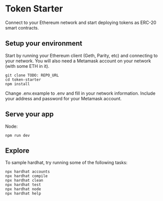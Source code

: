 # Token Starter
Connect to your Ethereum network and start deploying tokens as ERC-20 smart contracts.

## Setup your environment
Start by running your Ethereum client (Geth, Parity, etc) and connecting to your network. You will also need a Metamask account on your network (with some ETH in it).
```shell
git clone TODO: REPO_URL
cd token-starter
npm install
```
Change .env.example to .env and fill in your network information. Include your address and password for your Metamask account.

## Serve your app
Node:
```shell
npm run dev
```

## Explore
To sample hardhat, try running some of the following tasks:
```shell
npx hardhat accounts
npx hardhat compile
npx hardhat clean
npx hardhat test
npx hardhat node
npx hardhat help
```
